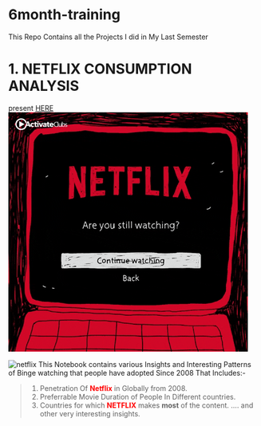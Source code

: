 # 6month-training
This Repo Contains all the Projects I did in My Last Semester

# 1. NETFLIX CONSUMPTION ANALYSIS 
present [HERE](https://www.kaggle.com/sahib12/netflix-analysis)
![here](netflix.gif)

![netflix](https://internoise2015.com/wp-content/uploads/2018/08/Netflix.png)
This Notebook contains various Insights and Interesting Patterns of Binge watching that people have adopted
Since 2008 That Includes:-
> 1. Penetration Of <font color="red">**Netflix**</font> in Globally from 2008.
> 2. Preferrable Movie Duration of People In Different countries.
> 3. Countries for which <font color="red">**NETFLIX**</font> makes **most** of the content.
> .... and other very interesting insights.
  
